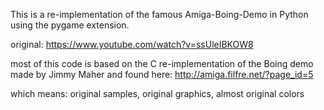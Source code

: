 This is a re-implementation of the famous Amiga-Boing-Demo in Python using the pygame extension.

original: https://www.youtube.com/watch?v=ssUleIBKOW8

most of this code is based on the C re-implementation of the Boing demo
made by Jimmy Maher and found here: http://amiga.filfre.net/?page_id=5 

which means: original samples, original graphics, almost original colors

